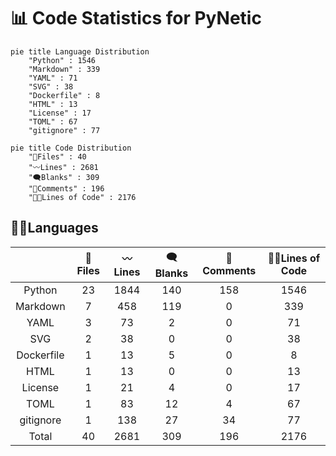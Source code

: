 # 📊 Code Statistics for PyNetic

```mermaid
pie title Language Distribution
    "Python" : 1546
    "Markdown" : 339
    "YAML" : 71
    "SVG" : 38
    "Dockerfile" : 8
    "HTML" : 13
    "License" : 17
    "TOML" : 67
    "gitignore" : 77
```

<div class="right">

```mermaid
pie title Code Distribution
    "📝Files" : 40
    "〰️Lines" : 2681
    "🗨️Blanks" : 309
    "🙈Comments" : 196
    "👨‍💻Lines of Code" : 2176
```

</div>

## 👨‍💻Languages

|            | 📝Files | 〰️Lines | 🗨️Blanks | 🙈Comments | 👨‍💻Lines of Code |
| :--------: | :-----: | :-----: | :------: | :--------: | :-------------: |
|   Python   |   23    |  1844   |   140    |    158     |      1546       |
|  Markdown  |    7    |   458   |   119    |     0      |       339       |
|    YAML    |    3    |   73    |    2     |     0      |       71        |
|    SVG     |    2    |   38    |    0     |     0      |       38        |
| Dockerfile |    1    |   13    |    5     |     0      |        8        |
|    HTML    |    1    |   13    |    0     |     0      |       13        |
|  License   |    1    |   21    |    4     |     0      |       17        |
|    TOML    |    1    |   83    |    12    |     4      |       67        |
| gitignore  |    1    |   138   |    27    |     34     |       77        |
|   Total    |   40    |  2681   |   309    |    196     |      2176       |
